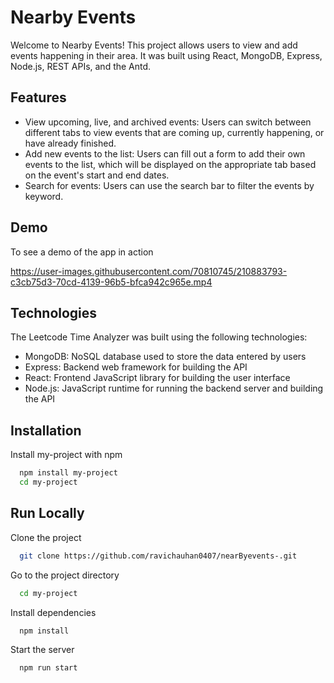 
# Nearby Events

Welcome to Nearby Events! This project allows users to view and add events happening in their area. It was built using React, MongoDB, Express, Node.js, REST APIs, and the Antd.


## Features

- View upcoming, live, and archived events: Users can switch between different tabs to view events that are coming up, currently happening, or have already finished.
- Add new events to the list: Users can fill out a form to add their own events to the list, which will be displayed on the appropriate tab based on the event's start and end dates.
- Search for events: Users can use the search bar to filter the events by keyword.





## Demo

To see a demo of the app in action


https://user-images.githubusercontent.com/70810745/210883793-c3cb75d3-70cd-4139-96b5-bfca942c965e.mp4

## Technologies
The Leetcode Time Analyzer was built using the following technologies:

- MongoDB: NoSQL database used to store the data entered by users
- Express: Backend web framework for building the API
- React: Frontend JavaScript library for building the user interface
- Node.js: JavaScript runtime for running the backend server and building the API


## Installation

Install my-project with npm

```bash
  npm install my-project
  cd my-project
```
    
## Run Locally

Clone the project

```bash
  git clone https://github.com/ravichauhan0407/nearByevents-.git
```

Go to the project directory

```bash
  cd my-project
```

Install dependencies

```bash
  npm install
```

Start the server

```bash
  npm run start
```

